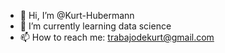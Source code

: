 - 👋 Hi, I’m @Kurt-Hubermann
- 🌱 I’m currently learning data science
- 📫 How to reach me: trabajodekurt@gmail.com

<!---
Kurt-Hubermann/Kurt-Hubermann is a ✨ special ✨ repository because its `README.md` (this file) appears on your GitHub profile.
You can click the Preview link to take a look at your changes.
--->
